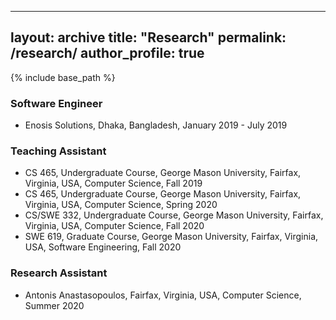 
---
layout: archive
title: "Research"
permalink: /research/
author_profile: true
---

{% include base_path %}


### Software Engineer

* Enosis Solutions, Dhaka, Bangladesh, January 2019 - July 2019

### Teaching Assistant

* CS 465, Undergraduate Course, George Mason University, Fairfax, Virginia, USA, Computer Science, Fall 2019
* CS 465, Undergraduate Course, George Mason University, Fairfax, Virginia, USA, Computer Science, Spring 2020
* CS/SWE 332, Undergraduate Course, George Mason University, Fairfax, Virginia, USA, Computer Science, Fall 2020
* SWE 619, Graduate Course, George Mason University, Fairfax, Virginia, USA, Software Engineering, Fall 2020

### Research Assistant

* Antonis Anastasopoulos, Fairfax, Virginia, USA, Computer Science, Summer 2020
